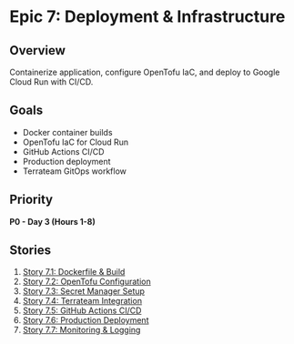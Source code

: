 # Epic 7: Deployment & Infrastructure

## Overview
Containerize application, configure OpenTofu IaC, and deploy to Google Cloud Run with CI/CD.

## Goals
- Docker container builds
- OpenTofu IaC for Cloud Run
- GitHub Actions CI/CD
- Production deployment
- Terrateam GitOps workflow

## Priority
**P0 - Day 3 (Hours 1-8)**

## Stories
1. [Story 7.1: Dockerfile & Build](./story-7.1-dockerfile.md)
2. [Story 7.2: OpenTofu Configuration](./story-7.2-opentofu-config.md)
3. [Story 7.3: Secret Manager Setup](./story-7.3-secrets.md)
4. [Story 7.4: Terrateam Integration](./story-7.4-terrateam.md)
5. [Story 7.5: GitHub Actions CI/CD](./story-7.5-github-actions.md)
6. [Story 7.6: Production Deployment](./story-7.6-prod-deployment.md)
7. [Story 7.7: Monitoring & Logging](./story-7.7-monitoring.md)
